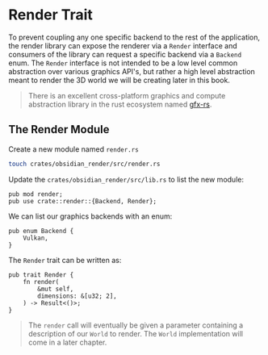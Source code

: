 # Render Trait

To prevent coupling any one specific backend to the rest of the application, the render library can expose the renderer via a `Render` interface and consumers of the library can request a specific backend via a `Backend` enum. The `Render` interface is not intended to be a low level common abstraction over various graphics API's, but rather a high level abstraction meant to render the 3D world we will be creating later in this book.

> There is an excellent cross-platform graphics and compute abstraction library in the rust ecosystem named [gfx-rs](https://github.com/gfx-rs/gfx).

## The Render Module

Create a new module named `render.rs`

```bash
touch crates/obsidian_render/src/render.rs
```

Update the `crates/obsidian_render/src/lib.rs` to list the new module:

```rust,noplaypen
pub mod render;
pub use crate::render::{Backend, Render};
```


We can list our graphics backends with an enum:

```rust,noplaypen
pub enum Backend {
    Vulkan,
}
```

The `Render` trait can be written as:

```rust,noplaypen
pub trait Render {
    fn render(
        &mut self,
        dimensions: &[u32; 2],
    ) -> Result<()>;
}
```

> The `render` call will eventually be given a parameter containing a description of our `World` to render. The `World` implementation will come in a later chapter.
